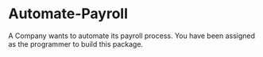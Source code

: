 # Automate-Payroll
A Company wants to automate its payroll process. You have been assigned as the programmer to build this package.
